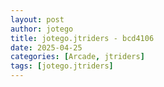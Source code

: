 ```yaml
---
layout: post
author: jotego
title: jotego.jtriders - bcd4106
date: 2025-04-25
categories: [Arcade, jtriders]
tags: [jotego.jtriders]
---
```


